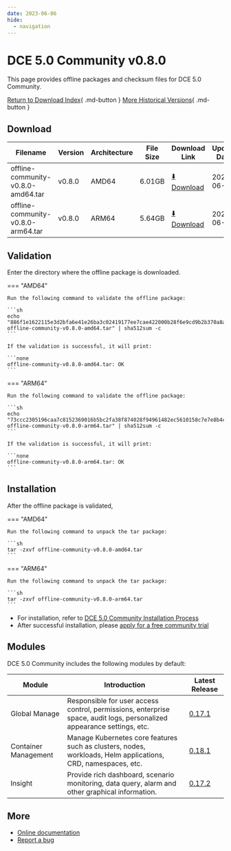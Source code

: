 ```yaml
---
date: 2023-06-06
hide:
  - navigation
---
```


# DCE 5.0 Community v0.8.0

This page provides offline packages and checksum files for DCE 5.0 Community.

[Return to Download Index](../index.md){ .md-button }
[More Historical Versions](./dce5-installer-history.md){ .md-button }

## Download

| Filename                               | Version | Architecture | File Size | Download Link                                                                               | Update Date |
| --------------------------------------- | ------- | ------------ | --------- | ------------------------------------------------------------------------------------------- | ----------- |
| offline-community-v0.8.0-amd64.tar      | v0.8.0  | AMD64        | 6.01GB    | [:arrow_down: Download](https://qiniu-download-public.daocloud.io/DaoCloud_Enterprise/dce5/offline-community-v0.8.0-amd64.tar) | 2023-06-06 |
| offline-community-v0.8.0-arm64.tar      | v0.8.0  | ARM64        | 5.64GB    | [:arrow_down: Download](https://qiniu-download-public.daocloud.io/DaoCloud_Enterprise/dce5/offline-community-v0.8.0-arm64.tar) | 2023-06-06 |

## Validation

Enter the directory where the offline package is downloaded.

=== "AMD64"

    Run the following command to validate the offline package:

    ```sh
    echo "886f1e1622115e3d2bfa6e41e26ba3c02419177ee7cae422000b28f6e9cd9b2b370a8a737be90328ee1b048c02811b4b31443638960b3cd24acf9ce0b9848320  offline-community-v0.8.0-amd64.tar" | sha512sum -c
    ```

    If the validation is successful, it will print:

    ```none
    offline-community-v0.8.0-amd64.tar: OK
    ```

=== "ARM64"

    Run the following command to validate the offline package:

    ```sh
    echo "73ccc2305196caa7c8152369016b5bc2fa38f874028f94961482ec5610158c7e7e8b4c3f7a335e473a28953e5ffeff27bb6ee7d132b3b1ae8e49ddd711993c21  offline-community-v0.8.0-arm64.tar" | sha512sum -c
    ```

    If the validation is successful, it will print:

    ```none
    offline-community-v0.8.0-arm64.tar: OK
    ```

## Installation

After the offline package is validated,

=== "AMD64"

    Run the following command to unpack the tar package:

    ```sh
    tar -zxvf offline-community-v0.8.0-amd64.tar
    ```

=== "ARM64"

    Run the following command to unpack the tar package:

    ```sh
    tar -zxvf offline-community-v0.8.0-arm64.tar
    ```

- For installation, refer to [DCE 5.0 Community Installation Process](../../install/community/k8s/online.md#_2)
- After successful installation, please [apply for a free community trial](../../dce/license0.md)

## Modules

DCE 5.0 Community includes the following modules by default:

| Module        | Introduction                                                                 | Latest Release                                              |
| ------------- | ---------------------------------------------------------------------------- | ------------------------------------------------------------ |
| Global Manage | Responsible for user access control, permissions, enterprise space, audit logs, personalized appearance settings, etc. | [0.17.1](../../ghippo/intro/release-notes.md#0171)         |
| Container Management | Manage Kubernetes core features such as clusters, nodes, workloads, Helm applications, CRD, namespaces, etc.        | [0.18.1](../../kpanda/intro/release-notes.md#0181)         |
| Insight | Provide rich dashboard, scenario monitoring, data query, alarm and other graphical information.                      | [0.17.2](../../insight/intro/releasenote.md#0172)          |

## More

- [Online documentation](../../dce/index.md)
- [Report a bug](https://github.com/DaoCloud/DaoCloud-docs/issues)

